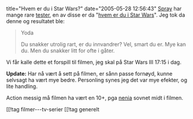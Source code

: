 title="Hvem er du i Star Wars?"
date="2005-05-28 12:56:43"
<a href="http://spray.nettavisen.no/">Spray</a> har mange rare <a href="http://pub.tv2.no/nettavisen/spray/testdegselv/article154991.ece">tester</a>, en av disse er da "<a href="http://spray.nettavisen.no/testorama/?id=181">hvem er du i Star Wars</a>". Jeg tok da denne og resultatet ble:
<blockquote>Yoda

Du snakker utrolig rart, er du innvandrer? Vel, smart du er. Mye kan du. Men du snakker litt for ofte i gåter. </blockquote>

Vi får kalle dette et forspill til filmen, jeg skal på Star Wars III 17:15 i dag.

<strong>Update:</strong>
Har nå vært å sett på filmen, er sånn passe fornøyd, kunne selvsagt ha vært mye bedre. Personling synes jeg det var mye efekter, og lite handling.

Action messig må filmen ha vært en 10+, pga <a href="http://nenia.slaskdot.org">nenia</a> sovnet midt i filmen.

[[!tag  filmer---tv-serier
[[!tag  generelt
